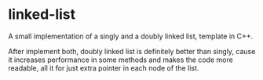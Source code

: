 linked-list
===========

A small implementation of a singly and a doubly linked list, template in C++.

After implement both, doubly linked list is definitely better than singly, cause it increases performance in some methods and makes the code more readable, all it for just extra pointer in each node of the list.
